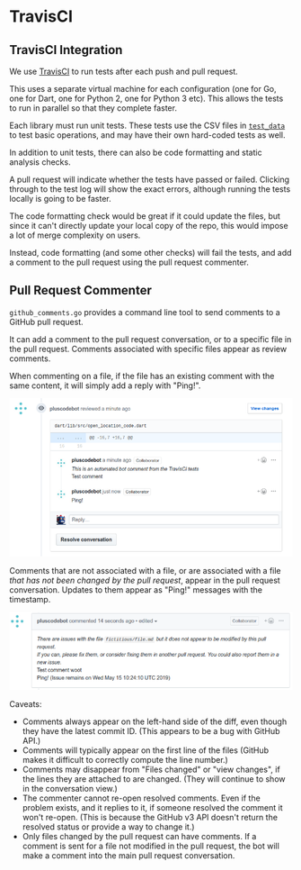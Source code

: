 # TravisCI

## TravisCI Integration

We use [TravisCI](https://travis-ci.org/google/open-location-code) to run tests
after each push and pull request.

This uses a separate virtual machine for each configuration (one for Go, one for
Dart, one for Python 2, one for Python 3 etc). This allows the tests to run in
parallel so that they complete faster.

Each library must run unit tests. These tests use the CSV files in 
[`test_data`](https://github.com/google/open-location-code/tree/master/test_data)
to test basic operations, and may have their own hard-coded tests as well.

In addition to unit tests, there can also be code formatting and static analysis
checks.

A pull request will indicate whether the tests have passed or failed. Clicking
through to the test log will show the exact errors, although running the tests
locally is going to be faster.

The code formatting check would be great if it could update the files, but since
it can't directly update your local copy of the repo, this would impose a lot of
merge complexity on users.

Instead, code formatting (and some other checks) will fail the tests, and add
a comment to the pull request using the pull request commenter.


## Pull Request Commenter

`github_comments.go` provides a command line tool to send comments to a GitHub
pull request.

It can add a comment to the pull request conversation, or to a specific file in
the pull request. Comments associated with specific files appear as review
comments.

When commenting on a file, if the file has an existing comment with the same
content, it will simply add a reply with "Ping!".

![image showing a file review comment and a reply from the bot](comments.png)

Comments that are not associated with a file, or are associated with a file
_that has not been changed by the pull request_, appear in the pull request
conversation. Updates to them appear as "Ping!" messages with the timestamp.

![image showing a comment for a file that has not been changed by the pull request, with a reply from the bot](badfile.png)

Caveats:

 * Comments always appear on the left-hand side of the diff, even though they
   have the latest commit ID. (This appears to be a bug with GitHub API.)
 * Comments will typically appear on the first line of the files (GitHub makes
   it difficult to correctly compute the line number.)
 * Comments may disappear from "Files changed" or "view changes", if the lines
   they are attached to are changed. (They will continue to show in the
   conversation view.)
 * The commenter cannot re-open resolved comments. Even if the problem exists,
   and it replies to it, if someone resolved the comment it won't re-open. (This
   is because the GitHub v3 API doesn't return the resolved status or provide
   a way to change it.)
 * Only files changed by the pull request can have comments. If a comment is
   sent for a file not modified in the pull request, the bot will make a comment
   into the main pull request conversation.
